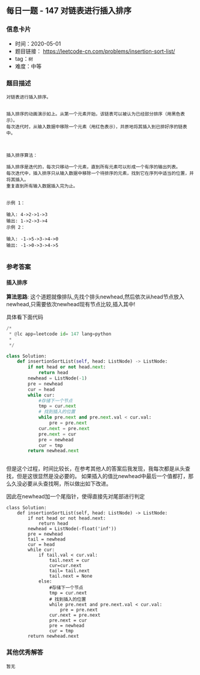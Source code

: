 ## 每日一题 - 147 对链表进行插入排序

### 信息卡片

- 时间：2020-05-01
- 题目链接： https://leetcode-cn.com/problems/insertion-sort-list/ 
- tag：`树`
- 难度：中等

### 题目描述

```
对链表进行插入排序。


插入排序的动画演示如上。从第一个元素开始，该链表可以被认为已经部分排序（用黑色表示）。
每次迭代时，从输入数据中移除一个元素（用红色表示），并原地将其插入到已排好序的链表中。

 

插入排序算法：

插入排序是迭代的，每次只移动一个元素，直到所有元素可以形成一个有序的输出列表。
每次迭代中，插入排序只从输入数据中移除一个待排序的元素，找到它在序列中适当的位置，并将其插入。
重复直到所有输入数据插入完为止。
 

示例 1：

输入: 4->2->1->3
输出: 1->2->3->4
示例 2：

输入: -1->5->3->4->0
输出: -1->0->3->4->5
 
```



### 参考答案

#### 插入排序

**算法思路**:
这个道题就像排队,先找个排头newhead,然后依次从head节点放入newhead,只需要依次newhead现有节点比较,插入其中!
 
 
具体看下面代码

```python
/*
 * @lc app=leetcode id= 147 lang=python
 *
 */

class Solution:
    def insertionSortList(self, head: ListNode) -> ListNode:
        if not head or not head.next:
            return head
        newhead = ListNode(-1)
        pre = newhead
        cur = head
        while cur:
            #存储下一个节点
            tmp = cur.next
            # 找到插入的位置
            while pre.next and pre.next.val < cur.val:
                pre = pre.next
            cur.next = pre.next
            pre.next = cur
            pre = newhead
            cur = tmp
        return newhead.next
		
```

但是这个过程，时间比较长，在参考其他人的答案后我发现，我每次都是从头查找，但是这很显然是没必要的。
如果插入的值比newhead中最后一个值都打，那么久没必要从头查找啊，所以做出如下改进。

因此在newhead加一个尾指针，使得直接先对尾部进行判定

```
class Solution:
    def insertionSortList(self, head: ListNode) -> ListNode:
        if not head or not head.next:
            return head
        newhead = ListNode(-float('inf'))
        pre = newhead
        tail = newhead
        cur = head
        while cur:
            if tail.val < cur.val:
                tail.next = cur
                cur=cur.next
                tail= tail.next
                tail.next = None
            else:
                #存储下一个节点
                tmp = cur.next
                # 找到插入的位置
                while pre.next and pre.next.val < cur.val:
                    pre = pre.next
                cur.next = pre.next
                pre.next = cur
                pre = newhead
                cur = tmp
        return newhead.next
```
 
 

### 其他优秀解答

```
暂无
```


